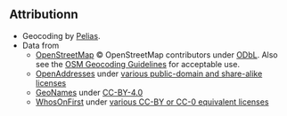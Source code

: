 ## Attributionn
* Geocoding by [Pelias](https://pelias.io).
* Data from
   * [OpenStreetMap](http://www.openstreetmap.org/copyright) © OpenStreetMap contributors under [ODbL](http://opendatacommons.org/licenses/odbl/). Also see the [OSM Geocoding Guidelines](https://wiki.osmfoundation.org/wiki/Licence/Community_Guidelines/Geocoding_-_Guideline) for acceptable use.
   * [OpenAddresses](http://openaddresses.io) under [various public-domain and share-alike licenses](http://results.openaddresses.io/)
   * [GeoNames](http://www.geonames.org/) under [CC-BY-4.0](https://creativecommons.org/licenses/by/4.0/)
   * [WhosOnFirst](https://www.whosonfirst.org/) under [various CC-BY or CC-0 equivalent licenses](https://whosonfirst.org/docs/licenses/)
